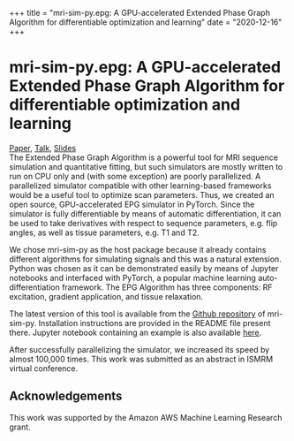 +++
title = "mri-sim-py.epg: A GPU-accelerated Extended Phase Graph Algorithm for differentiable optimization and learning"
date = "2020-12-16"
+++
# mri-sim-py.epg: A GPU-accelerated Extended Phase Graph Algorithm for differentiable optimization and learning
[Paper](/projects/project-mri-sim-py-epg/3754.html), [Talk](https://youtu.be/EIexXEhh7Cc), [Slides](https://docs.google.com/presentation/d/e/2PACX-1vThgT-tp8b3dKC6VU3Tn6A0JYhMW9mc7Gy0uzNGoq6sEsfHaGe2JBWcnOrOujtoqnEYiNUN_NTZvnMB/pub?start=true&loop=false&delayms=60000&slide=id.p1)  
The Extended Phase Graph Algorithm is a powerful tool for MRI sequence simulation and quantitative fitting, but such simulators are mostly written to run on CPU only and (with some exception) are poorly parallelized. A parallelized simulator compatible with other learning-based frameworks would be a useful tool to optimize scan parameters. Thus, we created an open source, GPU-accelerated EPG simulator in PyTorch. Since the simulator is fully differentiable by means of automatic differentiation, it can be used to take derivatives with respect to sequence parameters, e.g. flip angles, as well as tissue parameters, e.g. T1 and T2.

We chose mri-sim-py as the host package because it already contains different algorithms for simulating signals and this was a natural extension. Python was chosen as it can be demonstrated easily by means of Jupyter notebooks and interfaced with PyTorch, a popular machine learning auto-differentiation framework. The EPG Algorithm has three components: RF excitation, gradient application, and tissue relaxation.

The latest version of this tool is available from the [Github repository](https://github.com/utcsilab/mri-sim-py/tree/master/epg) of mri-sim-py. Installation instructions are provided in the README file present there. Jupyter notebook containing an example is also available [here](https://github.com/utcsilab/mri-sim-py/blob/master/EPG_Parallel.ipynb).

After successfully parallelizing the simulator, we increased its speed by almost 100,000 times. This work was submitted as an abstract in ISMRM virtual conference.

## Acknowledgements
This work was supported by the Amazon AWS Machine Learning Research grant.
